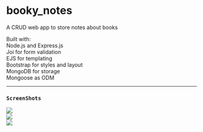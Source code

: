 # booky_notes
A CRUD web app to store notes about books  
  
Built with:  
Node.js and Express.js  
Joi for form validation  
EJS for templating  
Bootstrap for styles and layout  
MongoDB for storage  
Mongoose as ODM  

***
### ``ScreenShots``
<img src="https://user-images.githubusercontent.com/67803259/171338760-84d9da87-7f87-48e3-af24-bee10fc75db4.png">
<br>
<img src="https://user-images.githubusercontent.com/67803259/171338764-9967eb9a-42b8-4044-9b03-9be2bd3b00d4.png">
<br>
<img src="https://user-images.githubusercontent.com/67803259/171338765-33989e35-1fbc-4d25-84d8-4996f786f42d.png">

